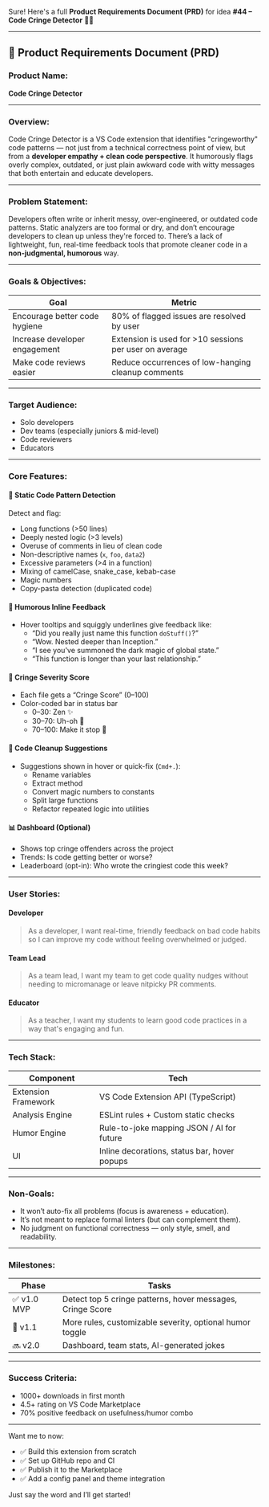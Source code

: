 Sure! Here's a full **Product Requirements Document (PRD)** for idea **#44 – Code Cringe Detector** 🚨😬

---

## 🧾 Product Requirements Document (PRD)

### **Product Name:**
**Code Cringe Detector**

---

### **Overview:**
Code Cringe Detector is a VS Code extension that identifies "cringeworthy" code patterns — not just from a technical correctness point of view, but from a **developer empathy + clean code perspective**. It humorously flags overly complex, outdated, or just plain awkward code with witty messages that both entertain and educate developers.

---

### **Problem Statement:**
Developers often write or inherit messy, over-engineered, or outdated code patterns. Static analyzers are too formal or dry, and don’t encourage developers to clean up unless they're forced to. There’s a lack of lightweight, fun, real-time feedback tools that promote cleaner code in a **non-judgmental, humorous** way.

---

### **Goals & Objectives:**

| Goal | Metric |
|------|--------|
| Encourage better code hygiene | 80% of flagged issues are resolved by user |
| Increase developer engagement | Extension is used for >10 sessions per user on average |
| Make code reviews easier | Reduce occurrences of low-hanging cleanup comments |

---

### **Target Audience:**
- Solo developers
- Dev teams (especially juniors & mid-level)
- Code reviewers
- Educators

---

### **Core Features:**

#### 🧠 Static Code Pattern Detection
Detect and flag:
- Long functions (>50 lines)
- Deeply nested logic (>3 levels)
- Overuse of comments in lieu of clean code
- Non-descriptive names (`x`, `foo`, `data2`)
- Excessive parameters (>4 in a function)
- Mixing of camelCase, snake_case, kebab-case
- Magic numbers
- Copy-pasta detection (duplicated code)

#### 💬 Humorous Inline Feedback
- Hover tooltips and squiggly underlines give feedback like:
  - “Did you really just name this function `doStuff()`?”
  - “Wow. Nested deeper than Inception.”
  - “I see you've summoned the dark magic of global state.”
  - “This function is longer than your last relationship.”

#### 🧩 Cringe Severity Score
- Each file gets a “Cringe Score” (0–100)
- Color-coded bar in status bar
  - 0–30: Zen ✨
  - 30–70: Uh-oh 😬
  - 70–100: Make it stop 🚨

#### 📘 Code Cleanup Suggestions
- Suggestions shown in hover or quick-fix (`Cmd+.`):
  - Rename variables
  - Extract method
  - Convert magic numbers to constants
  - Split large functions
  - Refactor repeated logic into utilities

#### 📊 Dashboard (Optional)
- Shows top cringe offenders across the project
- Trends: Is code getting better or worse?
- Leaderboard (opt-in): Who wrote the cringiest code this week?

---

### **User Stories:**

#### Developer
> As a developer, I want real-time, friendly feedback on bad code habits so I can improve my code without feeling overwhelmed or judged.

#### Team Lead
> As a team lead, I want my team to get code quality nudges without needing to micromanage or leave nitpicky PR comments.

#### Educator
> As a teacher, I want my students to learn good code practices in a way that's engaging and fun.

---

### **Tech Stack:**

| Component | Tech |
|----------|------|
| Extension Framework | VS Code Extension API (TypeScript) |
| Analysis Engine | ESLint rules + Custom static checks |
| Humor Engine | Rule-to-joke mapping JSON / AI for future |
| UI | Inline decorations, status bar, hover popups |

---

### **Non-Goals:**
- It won’t auto-fix all problems (focus is awareness + education).
- It’s not meant to replace formal linters (but can complement them).
- No judgment on functional correctness — only style, smell, and readability.

---

### **Milestones:**

| Phase | Tasks |
|-------|-------|
| ✅ v1.0 MVP | Detect top 5 cringe patterns, hover messages, Cringe Score |
| 🚧 v1.1 | More rules, customizable severity, optional humor toggle |
| 🔜 v2.0 | Dashboard, team stats, AI-generated jokes |

---

### **Success Criteria:**
- 1000+ downloads in first month
- 4.5+ rating on VS Code Marketplace
- 70% positive feedback on usefulness/humor combo

---

Want me to now:
- ✅ Build this extension from scratch
- ✅ Set up GitHub repo and CI
- ✅ Publish it to the Marketplace
- ✅ Add a config panel and theme integration

Just say the word and I’ll get started!